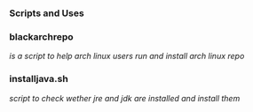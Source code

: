 ### Scripts and Uses

### blackarchrepo
<i>is a script to help arch linux users run and install arch linux repo</i>

### installjava.sh
<i> script to check wether jre and jdk are installed and install them </i>
